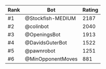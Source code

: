 Rank|Bot|Rating
---|---|---
#1|@Stockfish-MEDIUM|2187
#2|@colinbot|2040
#3|@OpeningsBot|1913
#4|@DavidsGuterBot|1522
#5|@pawnrobot|1251
#6|@MinOpponentMoves|881

